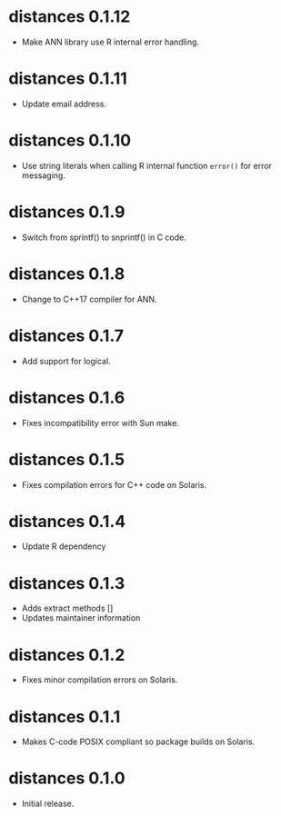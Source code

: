 # distances 0.1.12

  * Make ANN library use R internal error handling.


# distances 0.1.11

  * Update email address.


# distances 0.1.10

  * Use string literals when calling R internal function `error()` for error messaging.


# distances 0.1.9

  * Switch from sprintf() to snprintf() in C code.


# distances 0.1.8

  * Change to C++17 compiler for ANN.


# distances 0.1.7

  * Add support for logical.


# distances 0.1.6

  * Fixes incompatibility error with Sun make.


# distances 0.1.5

  * Fixes compilation errors for C++ code on Solaris.


# distances 0.1.4

* Update R dependency


# distances 0.1.3

  * Adds extract methods []
  * Updates maintainer information


# distances 0.1.2

  * Fixes minor compilation errors on Solaris.


# distances 0.1.1

  * Makes C-code POSIX compliant so package builds on Solaris.


# distances 0.1.0

  * Initial release.
